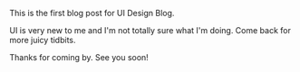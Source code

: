 This is the first blog post for UI Design Blog. 

UI is very new to me and I'm not totally sure what I'm doing. Come back for more juicy tidbits.

Thanks for coming by. See you soon!
